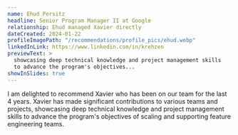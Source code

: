 ```yaml
---
name: Ehud Persitz
headline: Senior Program Manager II at Google
relationship: Ehud managed Xavier directly
dateCreated: 2024-01-22
profileImagePath: "/recommendations/profile_pics/ehud.webp"
linkedInLink: https://www.linkedin.com/in/krehzen
previewText: >
  showcasing deep technical knowledge and project management skills
  to advance the program's objectives...
showInSlides: true
---
```


I am delighted to recommend Xavier who has been on our team for the last 4
years. Xavier has made significant contributions to various teams and
projects, showcasing deep technical knowledge and project management skills
to advance the program's objectives of scaling and supporting feature
engineering teams.